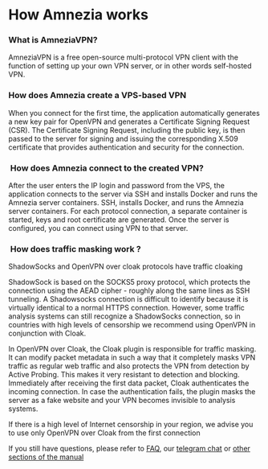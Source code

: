 # How Amnezia works



###  What is AmneziaVPN?

 AmneziaVPN is a free open-source multi-protocol VPN client with the function of setting up your own VPN server, or in other words self-hosted VPN.


### How does Amnezia create a VPS-based VPN

When you connect for the first time, the application automatically generates a new key pair for OpenVPN and
generates a Certificate Signing Request (CSR). The Certificate Signing Request, 
including the public key, is then passed to the server for signing and issuing the corresponding 
X.509 certificate that provides authentication and security for the connection.



###  How does Amnezia connect to the created VPN?

After the user enters the IP login and password from the VPS, the application 
connects to the server via SSH and installs Docker and runs the Amnezia server containers.
SSH, installs Docker, and runs the Amnezia server containers. For each protocol
connection, a separate container is started, keys and root certificate are generated.
Once the server is configured, you can connect using VPN to that server.

###  How does traffic masking work ?

ShadowSocks and OpenVPN over cloak protocols have traffic cloaking 

ShadowSock is based on the SOCKS5 proxy protocol, which protects the connection using the AEAD cipher - roughly along the same lines as SSH tunneling. A Shadowsocks connection is difficult to identify because it is virtually identical to a normal HTTPS connection.
However, some traffic analysis systems can still recognize a ShadowSocks connection, so in countries with high levels of censorship we recommend using OpenVPN in conjunction with Cloak.

In OpenVPN over Cloak, the Cloak plugin is responsible for traffic masking. It can modify packet metadata in such a way that it completely masks VPN traffic as regular web traffic and also protects the VPN from detection by Active Probing. This makes it very resistant to detection and blocking. Immediately after receiving the first data packet, Cloak authenticates the incoming connection. In case the authentication fails, the plugin masks the server as a fake website and your VPN becomes invisible to analysis systems. 

If there is a high level of Internet censorship in your region, we advise you to use only OpenVPN over Cloak from the first connection



If you still have questions, please refer to [FAQ], our [telegram chat] or [other sections of the manual]

[amnezia-site-ext-link]: https://amnezia-web-nx1r.vercel.app
[about-int-link]: /about
[FAQ]: ../faq
[telegram chat]: https://t.me/amnezia_vpn_en 
[other sections of the manual]: ../instructions


















